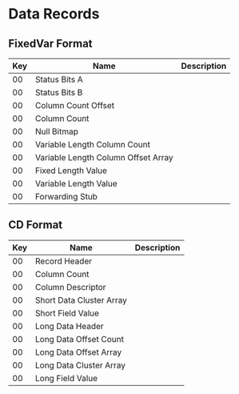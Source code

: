 <script setup>
  import MarkerKey from '../components/MarkerKey.vue'
</script>

# Data Records

## FixedVar Format

|Key|Name|Description|
|---|----|-----------|
|<MarkerKey foreground="#ffffff" background="#193960">00</MarkerKey>|Status Bits A
|<MarkerKey foreground="#ffffff" background="#2C5C5B">00</MarkerKey>|Status Bits B
|<MarkerKey foreground="#ffffff" background="#266AAE">00</MarkerKey>|Column Count Offset
|<MarkerKey foreground="#ffffff" background="#518183">00</MarkerKey>|Column Count
|<MarkerKey foreground="#ffffff" background="#8AB7BD">00</MarkerKey>|Null Bitmap
|<MarkerKey foreground="#ffffff" background="#606264">00</MarkerKey>|Variable Length Column Count
|<MarkerKey foreground="#ffffff" background="#2D563A">00</MarkerKey>|Variable Length Column Offset Array
|<MarkerKey foreground="#00" background="#D6DAD4">00</MarkerKey>|Fixed Length Value
|<MarkerKey foreground="#00" background="#C2D0CB">00</MarkerKey>|Variable Length Value
|<MarkerKey foreground="#ffffff" background="#d85240">00</MarkerKey>|Forwarding Stub

## CD Format

|Key|Name|Description|
|---|----|-----------|
|<MarkerKey foreground="#ffffff" background="#7ea597">00</MarkerKey>|Record Header
|<MarkerKey foreground="#ffffff" background="#518183">00</MarkerKey>|Column Count
|<MarkerKey foreground="#00" background="#B6F2D0">00</MarkerKey>|Column Descriptor
|<MarkerKey foreground="#ffffff" background="#345D7F">00</MarkerKey>|Short Data Cluster Array
|<MarkerKey foreground="#00" background="#BBD9E8">00</MarkerKey>|Short Field Value
|<MarkerKey foreground="#ffffff" background="#ab5384">00</MarkerKey>|Long Data Header
|<MarkerKey foreground="#ffffff" background="#DEBED0">00</MarkerKey>|Long Data Offset Count
|<MarkerKey foreground="#ffffff" background="#B28D8A">00</MarkerKey>|Long Data Offset Array
|<MarkerKey foreground="#ffffff" background="#735a6d">00</MarkerKey>|Long Data Cluster Array
|<MarkerKey foreground="#00" background="#e2bbe8">00</MarkerKey>|Long Field Value